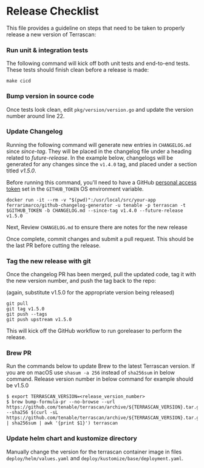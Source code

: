 # Release Checklist
This file provides a guideline on steps that need to be taken to properly release a new version of Terrascan:

### Run unit & integration tests
The following command will kick off both unit tests and end-to-end tests. These tests should finish clean before a release is made:

```
make cicd
```

### Bump version in source code
Once tests look clean, edit `pkg/version/version.go` and update the version number around line 22.

### Update Changelog
Running the following command will generate new entries in `CHANGELOG.md` since _since-tag_. They will be placed in the changelog file under a heading related to _future-release_. In the example below, changelogs will be generated for any changes since the `v1.4.0` tag, and placed under a section titled *v1.5.0*.

Before running this command, you'll need to have a GitHub [personal access token](https://docs.github.com/en/github/authenticating-to-github/creating-a-personal-access-token) set in the `GITHUB_TOKEN` OS environment variable.

```
docker run -it --rm -v "$(pwd)":/usr/local/src/your-app ferrarimarco/github-changelog-generator -u tenable -p terrascan -t $GITHUB_TOKEN -b CHANGELOG.md --since-tag v1.4.0 --future-release v1.5.0
```

Next, Review `CHANGELOG.md` to ensure there are notes for the new release

Once complete, commit changes and submit a pull request. This should be the last PR before cutting the release.

### Tag the new release with git
Once the changelog PR has been merged, pull the updated code, tag it with the new version number, and push the tag back to the repo:

(again, substitute v1.5.0 for the appropriate version being released)
```
git pull
git tag v1.5.0
git push --tags
git push upstream v1.5.0
```

This will kick off the GitHub workflow to run goreleaser to perform the release.

### Brew PR

Run the commands below to update Brew to the latest Terrascan version. If you are on macOS use `shasum -a 256` instead of `sha256sum` in below command. Release version number in below command for example should be v1.5.0

```
$ export TERRASCAN_VERSION=<release_version_number>
$ brew bump-formula-pr --no-browse --url https://github.com/tenable/terrascan/archive/${TERRASCAN_VERSION}.tar.gz --sha256 $(curl -sL https://github.com/tenable/terrascan/archive/${TERRASCAN_VERSION}.tar.gz | sha256sum | awk '{print $1}') terrascan
```

### Update helm chart and kustomize directory

Manually change the version for the terrascan container image in files `deploy/helm/values.yaml` and `deploy/kustomize/base/deployment.yaml`.
